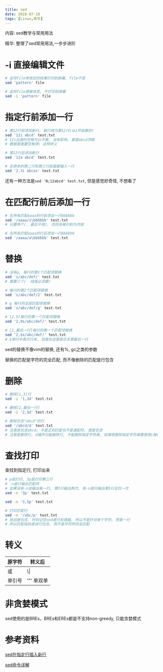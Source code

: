```yaml
---
title: sed
date: 2018-07-10
tags: [Linux,命令]
---
```


内容: sed教学与常用用法

精华: 整理了sed常用用法,一步步进阶

<!-- more -->

# -i 直接编辑文件

```bash
# 会将file修改后的结果打印到屏幕, file不变
sed 'pattern' file

# 会将file直接改变, 不打印到屏幕
sed -i 'pattern' file
```

# 指定行前添加一行

```bash
# 第12行前添加新行, 新行成为第12行(从1开始算的)
sed '12i abcd' test.txt
# 12i后面的空格可以不要, 没有影响, 都是abcd顶格
# 数据里面要空格得\ 这样转义

# 第12行后添加新行
sed '12a abcd' test.txt

# 在原本的第二行和第三行前面都插入一行
sed '2,3i abcas' test.txt
```

还有一种方法是`sed 'N;12abcd' test.txt`, 但是感觉好奇怪, 不想看了

# 在匹配行前后添加一行

```bash
# 在所有匹配aaaa的行前添加一行bbbbbb
sed '/aaaa/i\bbbbbb' test.txt
# 只要两个/, 最后不用/, 否则会被识别为内容

# 在所有匹配aaaa的行后添加一行bbbbbb
sed '/aaaa/a\bbbbbb' test.txt
```

# 替换

```bash
# 没有g, 每行的第1个匹配项替换
sed 's/abc/def/' test.txt
# 需要三个/  结尾必须要/

# 每行的第2个匹配项替换
sed 's/abc/def/2' test.txt

# g 每行的全部匹配项替换
sed 's/abc/def/g' test.txt

# [2,9]每行的第一个匹配项替换
sed '2,9s/abc/def/' test.txt

# [2,最后一行]每行的第一个匹配项替换
sed '2,$s/abc/def/' test.txt
# $单行中表示行末, 但是在这里表示文章最后一行
```

sed的替换不像vim的替换, 还有%, gc之类的参数

替换的匹配是字符的完全匹配, 而不像删除的匹配是行包含

# 删除

```bash
# 删除[1,3]行
sed -i '1,3d' test.txt

# 删除[2,最后一行]
sed -i '2,$d' test.txt

# 删除包含"abcd"的行
sed '/abcd/d' test.txt
# 注意是包含abcd, 不是正则匹配也不是通配符, 就是包含
# 注意是删除行, d操作只能删除行, 不能删除指定字符串, 如果想删除指定字符串要使用s替换操作
```

# 查找打印

查找到指定行, 打印出来

```bash
# p是打印, 3p是打印第三行
# -n是只输出匹配项
# 如果没有-n会输出每一行, 第3行输出两次, 有-n就只输出第3行且仅一次
sed -n '3p' test.txt

sed -n '3,5p' test.txt

# 打印匹配行
sed -n '/abc/p' test.txt
# 依旧是包含, 时刻记住sed是行处理器, 所以不是针对单个字符, 而是一行
# 所以匹配指的是该行包含, 而不是字符的完全匹配
```

# 转义

|原字符|转义后|
|--|--|
|或|\\\||
|单引号|'"' 单双单|

# 非贪婪模式

sed使用的是BREs，BREs和EREs都是不支持non-greedy, 只能贪婪模式

# 参考资料

[sed在指定行插入新行](https://blog.csdn.net/zbszhangbosen/article/details/7434191)

[sed命令详解](https://www.cnblogs.com/ctaixw/p/5860221.html)
